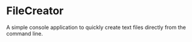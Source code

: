 # FileCreator
A simple console application to quickly create text files directly from the command line.

